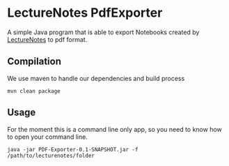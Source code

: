 # LectureNotes PdfExporter

A simple Java program that is able to export Notebooks created by [LectureNotes](https://play.google.com/store/apps/details?id=com.acadoid.lecturenotestrial) to pdf format.

## Compilation
We use maven to handle our dependencies and build process

```
mvn clean package
```

## Usage

For the moment this is a command line only app, so you need to know how to open your command line.

```
java -jar PDF-Exporter-0.1-SNAPSHOT.jar -f /path/to/lecturenotes/folder
```
